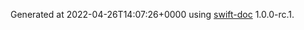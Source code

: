 Generated at 2022-04-26T14:07:26+0000 using [swift-doc](https://github.com/SwiftDocOrg/swift-doc) 1.0.0-rc.1.
